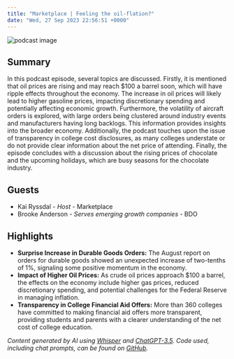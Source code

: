 ```yaml
---
title: "Marketplace | Feeling the oil-flation?"
date: "Wed, 27 Sep 2023 22:56:51 +0000"
---
```


![podcast image](https://www.marketplace.org/wp-content/uploads/2019/05/MP_show-1.png)

## Summary

In this podcast episode, several topics are discussed. Firstly, it is mentioned that oil prices are rising and may reach $100 a barrel soon, which will have ripple effects throughout the economy. The increase in oil prices will likely lead to higher gasoline prices, impacting discretionary spending and potentially affecting economic growth. Furthermore, the volatility of aircraft orders is explored, with large orders being clustered around industry events and manufacturers having long backlogs. This information provides insights into the broader economy. Additionally, the podcast touches upon the issue of transparency in college cost disclosures, as many colleges understate or do not provide clear information about the net price of attending. Finally, the episode concludes with a discussion about the rising prices of chocolate and the upcoming holidays, which are busy seasons for the chocolate industry.

## Guests

- Kai Ryssdal - _Host_ - Marketplace
- Brooke Anderson - _Serves emerging growth companies_ - BDO

## Highlights

- **Surprise Increase in Durable Goods Orders:** The August report on orders for durable goods showed an unexpected increase of two-tenths of 1%, signaling some positive momentum in the economy.
- **Impact of Higher Oil Prices:** As crude oil prices approach $100 a barrel, the effects on the economy include higher gas prices, reduced discretionary spending, and potential challenges for the Federal Reserve in managing inflation.
- **Transparency in College Financial Aid Offers:** More than 360 colleges have committed to making financial aid offers more transparent, providing students and parents with a clearer understanding of the net cost of college education.

_Content generated by AI using [Whisper](https://openai.com/research/whisper) and [ChatGPT-3.5](https://openai.com/blog/chatgpt). Code used, including chat prompts, can be found on [GitHub](https://github.com/dustinbrownman/podcast-parser/blob/main/app/functions.py)._
